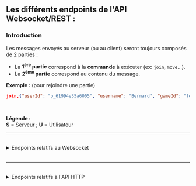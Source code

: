 ## Les différents endpoints de l'API Websocket/REST :

### Introduction

Les messages envoyés au serveur (ou au client) seront toujours composés de 2 parties :
- La **1<sup>ère</sup> partie** correspond à la **commande** à exécuter (ex: `join`, `move`…).
- La **2<sup>ème</sup> partie** correspond au contenu du message.

**Exemple :** (pour rejoindre une partie)
```json
join,{"userId": "p_61994e35a6005", "username": "Bernard", "gameId": "fe7d63be-e751"}
```

<br>

**Légende :**\
**S** = Serveur ; **U** = Utilisateur

<hr>
<br>

<details>
<summary>Endpoints relatifs au Websocket</summary>

### Rejoindre une partie (U->S)

Commande : `join`\
Contenu :
```json
{
    "userId": "<userId>",
    "username": "<username>",
    "gameId": "<gameId>"
}
```

### Rejoindre une partie contre une IA (U->S)

Commande : `join`\
Contenu :
```json
{
    "userId": "<userId>",
    "username": "<username>",
    "gameId": "<gameId>",
    "level": "<easy / medium / hard / extreme>",
}
```

### Jouer un coup (U->S)

Commande : `move`\
Contenu :
```json
{
    "userId": "<userId>",
    "hole": <int>,
    "gameId": "<gameId>"
}
```

### Demande de mis à jour de la partie (U->S)

Commande : `update`\
Contenu :
```json
{
    "gameId": "<gameId>"
}
```

### État de fin de partie (U->S)

Commande : `end`\
Contenu :
```json
{
    "gameId": "<gameId>"
}
```

<hr>

### État de la partie (S->U)

Commande : `update`\
Contenu :
```json
{
    "gameId": "<gameId>",
    "state": "<WAITING_GAME / PLAYER1_TURN / PLAYER2_TURN / END_GAME>",
    "players": {
        "player1": {
            "username": "<username>",
            "score": <int>
        },
        "player2": null
    },
    "gameState": [
        [4,4,4,4,4,4],
        [4,4,4,4,4,4]
    ]
}
```

### Envoi du gagnant (S->U)

Commande : `winConfirmed`\
Contenu :
```json
{
    "result": "<username / draw>",
    "players": {
        "player1": {
            "username": "<username>",
            "score": <int>
        },
        "player2": {
            "username": "<username>",
            "score": <int>
        }
    }
}
```

### Message d'erreur (S->U)

Commande : `error`\
Contenu : `Un simple texte comme message d'erreur`

</details>

<br>
<hr>
<br>

<details>
<summary>Endpoints relatifs à l'API HTTP</summary>

### Demande des parties (vs Joueurs) en attentes (U->S)

Commande : `/waiting-games`

### Demande des parties du joueur (qu'il participe ou observe) (U->S)

Commande : `/{userId}/games`

</details>
